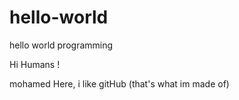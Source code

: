 # hello-world
hello world programming

Hi Humans !

mohamed Here, i like gitHub (that's what im made of)

